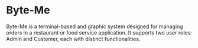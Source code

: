 # Byte-Me
Byte-Me is a terminal-based and graphic system designed for managing orders in a restaurant or food service application. It supports two user roles: Admin and Customer, each with distinct functionalities.
